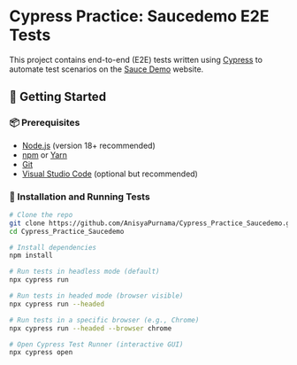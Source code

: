 # Cypress Practice: Saucedemo E2E Tests

This project contains end-to-end (E2E) tests written using [Cypress](https://www.cypress.io/) to automate test scenarios on the [Sauce Demo](https://www.saucedemo.com/) website.

## 🚀 Getting Started

### 📦 Prerequisites
- [Node.js](https://nodejs.org/) (version 18+ recommended)
- [npm](https://www.npmjs.com/) or [Yarn](https://yarnpkg.com/)
- [Git](https://git-scm.com/)
- [Visual Studio Code](https://code.visualstudio.com/) (optional but recommended)

### 🔧 Installation and Running Tests

```bash
# Clone the repo
git clone https://github.com/AnisyaPurnama/Cypress_Practice_Saucedemo.git
cd Cypress_Practice_Saucedemo

# Install dependencies
npm install

# Run tests in headless mode (default)
npx cypress run

# Run tests in headed mode (browser visible)
npx cypress run --headed

# Run tests in a specific browser (e.g., Chrome)
npx cypress run --headed --browser chrome

# Open Cypress Test Runner (interactive GUI)
npx cypress open

